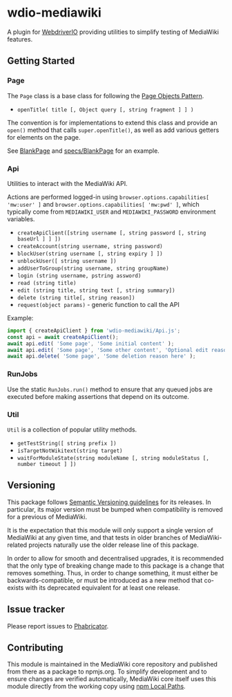 # wdio-mediawiki

A plugin for [WebdriverIO](https://webdriver.io) providing utilities to simplify testing of MediaWiki features.

## Getting Started

### Page

The `Page` class is a base class for following the [Page Objects Pattern](https://webdriver.io/docs/pageobjects).

* `openTitle( title [, Object query [, string fragment ] ] )`

The convention is for implementations to extend this class and provide an `open()` method
that calls `super.openTitle()`, as well as add various getters for elements on the page.

See [BlankPage](./BlankPage.js) and [specs/BlankPage](./specs/BlankPage.js) for an example.

### Api

Utilities to interact with the MediaWiki API.

Actions are performed logged-in using `browser.options.capabilities[ 'mw:user' ]` and `browser.options.capabilities[ 'mw:pwd' ]`,
which typically come from `MEDIAWIKI_USER` and `MEDIAWIKI_PASSWORD` environment variables.

* `createApiClient([string username [, string password [, string baseUrl ] ] ])`
* `createAccount(string username, string password)`
* `blockUser(string username [, string expiry ] ])`
* `unblockUser([ string username ])`
* `addUserToGroup(string username, string groupName)`
* `login (string username, pstring assword)`
* `read (string title)`
* `edit (string title, string text [, string summary])`
* `delete (string title[, string reason])`
* `request(object params)` - generic function to call the API

Example:

```js
import { createApiClient } from 'wdio-mediawiki/Api.js';
const api = await createApiClient();
await api.edit( 'Some page', 'Some initial content' );
await api.edit( 'Some page', 'Some other content', 'Optional edit reason here' );
await api.delete( 'Some page', 'Some deletion reason here' );
```

### RunJobs

Use the static `RunJobs.run()` method to ensure that any queued jobs are executed before
making assertions that depend on its outcome.

### Util

`Util` is a collection of popular utility methods.

* `getTestString([ string prefix ])`
* `isTargetNotWikitext(string target)`
* `waitForModuleState(string moduleName [, string moduleStatus [, number timeout ] ])`

## Versioning

This package follows [Semantic Versioning guidelines](https://semver.org) for its releases. In
particular, its major version must be bumped when compatibility is removed for a previous of
MediaWiki.

It is the expectation that this module will only support a single version of MediaWiki at any
given time, and that tests in older branches of MediaWiki-related projects naturally use the older
release line of this package.

In order to allow for smooth and decentralised upgrades, it is recommended that the only type of
breaking change made to this package is a change that removes something. Thus, in order to change
something, it must either be backwards-compatible, or must be introduced as a new method that
co-exists with its deprecated equivalent for at least one release.

## Issue tracker

Please report issues to [Phabricator](https://phabricator.wikimedia.org/tag/mediawiki-core-tests).

## Contributing

This module is maintained in the MediaWiki core repository and published from there as a
package to npmjs.org. To simplify development and to ensure changes are verified
automatically, MediaWiki core itself uses this module directly from the working copy
using [npm Local Paths](https://docs.npmjs.com/cli/v10/configuring-npm/package-json#local-paths).
